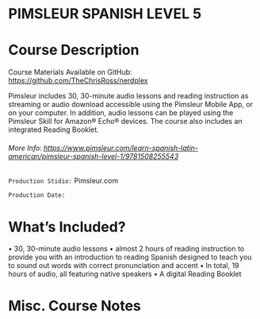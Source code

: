 # PIMSLEUR SPANISH LEVEL 5

# Course Description

Course Materials Available on GitHub: https://github.com/TheChrisRoss/nerdplex

Pimsleur includes 30, 30-minute audio lessons and reading instruction as streaming or audio download accessible using the Pimsleur Mobile App, or on your computer. In addition, audio lessons can be played using the Pimsleur Skill for Amazon® Echo® devices. The course also includes an integrated Reading Booklet.

###### More Info:  https://www.pimsleur.com/learn-spanish-latin-american/pimsleur-spanish-level-1/9781508255543

`Production Stidio:` Pimsleur.com

`Production Date:` 

# What’s Included?
• 30, 30-minute audio lessons
• almost 2 hours of reading instruction to provide you with an introduction to reading Spanish designed to teach you to sound out words with correct pronunciation and accent
• In total, 19 hours of audio, all featuring native speakers
• A digital Reading Booklet

# Misc. Course Notes
